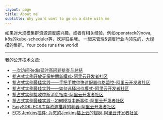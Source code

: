 ```yaml
---
layout: page
title: About me
subtitle: Why you'd want to go on a date with me
---
```

如果对大规模集群资源调度感兴趣，或者有相关经验，例如openstack的nova, k8s的kube-scheduler等，欢迎联系我。
一起来管理&调度行业内领先的，大规模的集群。Your code runs the world!

---
我的公开技术文章:
- [一次访问Redis延时高问题排查与总结](https://mp.weixin.qq.com/s/f3dQIC4DBhWibyXQKBXrzg)
- [抢占式实例开放无保护期新模式-阿里云开发者社区](https://developer.aliyun.com/article/778535)
- [抢占式实例最佳实践——手把手教你快速配置价格监控-阿里云开发者社区](https://developer.aliyun.com/article/757569)
- [抢占式实例最佳实践——如何选择出价模式-阿里云开发者社区](https://developer.aliyun.com/article/778571)
- [抢占式实例接收中断消息指南-阿里云开发者社区](https://developer.aliyun.com/article/776712)
- [抢占式实例最佳实践--如何模拟中断事件-阿里云开发者社区](https://developer.aliyun.com/article/789804)
- [EasySDK: ECS库存资源推荐的利器-阿里云开发者社区](https://developer.aliyun.com/article/781467)
- [ECS Jenkins插件: 为您的Jenkins插上云的翅膀-阿里云开发者社区](https://developer.aliyun.com/article/781468)